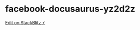 # facebook-docusaurus-yz2d2z

[Edit on StackBlitz ⚡️](https://stackblitz.com/edit/facebook-docusaurus-yz2d2z)